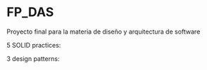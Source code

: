 # FP_DAS
Proyecto final para la materia de diseño y arquitectura de software


 5 SOLID practices:
 
 3 design patterns:
